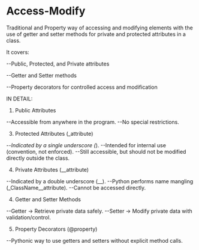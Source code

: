 # Access-Modify
Traditional and Property way of accessing and modifying elements with the use of getter and setter methods for private and protected attributes in a class. 

It covers:

--Public, Protected, and Private attributes

--Getter and Setter methods

--Property decorators for controlled access and modification

IN DETAIL:

1. Public Attributes
   
--Accessible from anywhere in the program.
--No special restrictions.

3. Protected Attributes (_attribute)
   
--_Indicated by a single underscore (_).
--Intended for internal use (convention, not enforced).
--Still accessible, but should not be modified directly outside the class.

4. Private Attributes (__attribute)

--Indicated by a double underscore (__).
--Python performs name mangling (_ClassName__attribute).
--Cannot be accessed directly.

4. Getter and Setter Methods

--Getter → Retrieve private data safely.
--Setter → Modify private data with validation/control.

5. Property Decorators (@property)

--Pythonic way to use getters and setters without explicit method calls.
